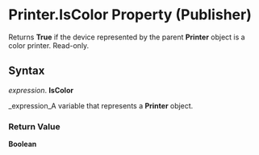 
# Printer.IsColor Property (Publisher)

Returns  **True** if the device represented by the parent **Printer** object is a color printer. Read-only.


## Syntax

 _expression_. **IsColor**

 _expression_A variable that represents a  **Printer** object.


### Return Value

 **Boolean**

